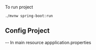 To run project
```
./mvnw spring-boot:run
```

## Config Project
-- In main resource appplication.properties